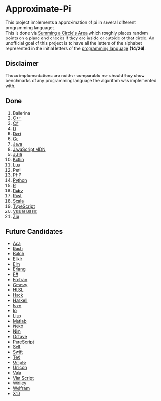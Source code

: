 
# Approximate-Pi

This project implements a approximation of pi in several different programming languages.  
This is done via [Summing a Circle's Area](https://en.wikipedia.org/wiki/Approximations_of_%CF%80#Summing_a_circle's_area) which roughly places random points on a plane and checks if they are inside or outside of that circle. An unofficial goal of this project is to have all the letters of the alphabet represented in the initial letters of the [programming language](https://en.wikipedia.org/wiki/List_of_programming_languages#E) **(14/26)**.

## Disclaimer
Those implementations are neither comparable nor should they show benchmarks of any programming language the algorithm was implemented with. 

## Done

1. [Ballerina](https://ballerina.io/)
2.  [C++](https://cplusplus.com/doc/)
3.  [C#](https://docs.microsoft.com/en-us/dotnet/csharp/)
4.  [D](https://dlang.org/documentation.html)
5.  [Dart](https://dart.dev/guides)
6.  [Go](https://go.dev/doc/)
7.  [Java](https://docs.oracle.com/en/java/)
8.  [JavaScript MDN](https://developer.mozilla.org/en-US/docs/Web/javascript)
9.  [Julia](https://docs.julialang.org/en/v1/)
10.  [Kotlin](https://kotlinlang.org/docs/home.html)
11. [Lua](https://www.lua.org/docs.html)
12. [Perl](https://www.perl.org/docs.html)
13. [PHP](https://www.php.net/docs.php)
14. [Python](https://docs.python.org/3/)
15. [R](https://www.r-project.org/)
16. [Ruby](https://ruby-doc.org/)
17. [Rust](https://www.rust-lang.org/)
18. [Scala](https://scala-lang.org/)
19. [TypeScript](https://www.typescriptlang.org/)
20. [Visual Basic](https://docs.microsoft.com/de-de/dotnet/visual-basic/)
21. [Zig](https://ziglang.org/)

## Future Candidates

- [Ada](https://www.adaic.org/)
- [Bash](https://git.savannah.gnu.org/cgit/bash.git)
- [Batch](https://en.wikipedia.org/wiki/Batch_file)
- [Elixir](https://elixir-lang.org/docs.html)
- [Elm](https://guide.elm-lang.org/)
- [Erlang](https://www.erlang.org/)
- [F#](https://fsharp.org/docs/)
- [Fortran](https://wg5-fortran.org/)
- [Groovy](https://groovy-lang.org/single-page-documentation.html)
- [HLSL](https://en.wikipedia.org/wiki/High-Level_Shader_Language)
- [Hack](https://hacklang.org/)
- [Haskell](https://www.haskell.org/)
- [Icon](https://www2.cs.arizona.edu/icon/)
- [Io](https://iolanguage.org/)
- [Lisp](<https://en.wikipedia.org/wiki/Lisp_(programming_language)>)
- [Matlab](https://de.mathworks.com/products/matlab.html)
- [Neko](https://nekovm.org/)
- [Nim](https://nim-lang.org/)
- [Octave](https://octave.org/)
- [PureScript](https://www.purescript.org/)
- [Self](https://selflanguage.org/)
- [Swift](https://www.swift.org/)
- [TeX](https://tug.org/)
- [Umple](https://cruise.umple.org/umple/)
- [Unicon](https://unicon.sourceforge.io/)
- [Vala](https://vala.dev/)
- [Vim Script](https://en.wikipedia.org/wiki/Vim_(text_editor)#Vim_script)
- [Whiley](https://whiley.org/)
- [Wolfram](https://www.wolfram.com/language/)
- [X10](http://x10-lang.org/documentation/getting-started.html)